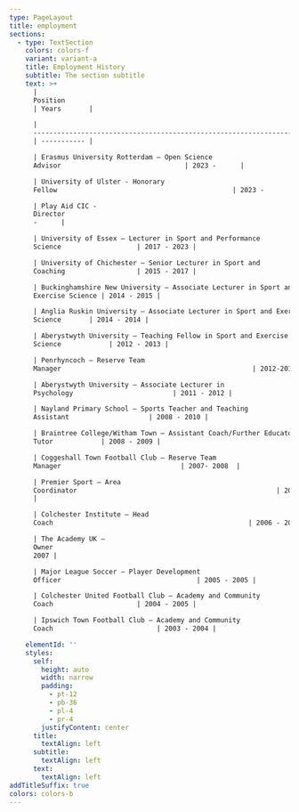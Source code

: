 ```yaml
---
type: PageLayout
title: employment
sections:
  - type: TextSection
    colors: colors-f
    variant: variant-a
    title: Employment History
    subtitle: The section subtitle
    text: >+
      |
      Position                                                                         
      | Years       |

      |
      ---------------------------------------------------------------------------------
      | ----------- |

      | Erasmus University Rotterdam – Open Science
      Advisor                               | 2023 -      |

      | University of Ulster - Honorary
      Fellow                                            | 2023 -      |

      | Play Aid CIC -
      Director                                                           | 2020
      -      |

      | University of Essex — Lecturer in Sport and Performance
      Science                   | 2017 - 2023 |

      | University of Chichester — Senior Lecturer in Sport and
      Coaching                  | 2015 - 2017 |

      | Buckinghamshire New University — Associate Lecturer in Sport and
      Exercise Science | 2014 - 2015 |

      | Anglia Ruskin University — Associate Lecturer in Sport and Exercise
      Science       | 2014 - 2014 |

      | Aberystwyth University — Teaching Fellow in Sport and Exercise
      Science            | 2012 - 2013 |

      | Penrhyncoch — Reserve Team
      Manager                                                | 2012-2013   |

      | Aberystwyth University — Associate Lecturer in
      Psychology                         | 2011 - 2012 |

      | Nayland Primary School — Sports Teacher and Teaching
      Assistant                    | 2008 - 2010 |

      | Braintree College/Witham Town — Assistant Coach/Further Educator
      Tutor            | 2008 - 2009 |

      | Coggeshall Town Football Club — Reserve Team
      Manager                              | 2007- 2008  |

      | Premier Sport — Area
      Coordinator                                                  | 2007- 2008 
      |

      | Colchester Institute — Head
      Coach                                                 | 2006 - 2007 |

      | The Academy UK —
      Owner                                                            | 2005 -
      2007 |

      | Major League Soccer — Player Development
      Officer                                  | 2005 - 2005 |

      | Colchester United Football Club — Academy and Community
      Coach                     | 2004 - 2005 |

      | Ipswich Town Football Club — Academy and Community
      Coach                          | 2003 - 2004 |

    elementId: ''
    styles:
      self:
        height: auto
        width: narrow
        padding:
          - pt-12
          - pb-36
          - pl-4
          - pr-4
        justifyContent: center
      title:
        textAlign: left
      subtitle:
        textAlign: left
      text:
        textAlign: left
addTitleSuffix: true
colors: colors-b
---
```

